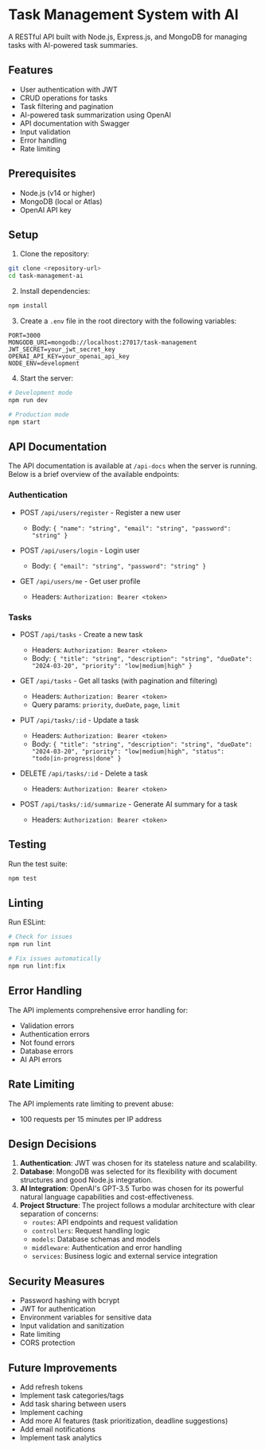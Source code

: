 # Task Management System with AI

A RESTful API built with Node.js, Express.js, and MongoDB for managing tasks with AI-powered task summaries.

## Features

- User authentication with JWT
- CRUD operations for tasks
- Task filtering and pagination
- AI-powered task summarization using OpenAI
- API documentation with Swagger
- Input validation
- Error handling
- Rate limiting

## Prerequisites

- Node.js (v14 or higher)
- MongoDB (local or Atlas)
- OpenAI API key

## Setup

1. Clone the repository:
```bash
git clone <repository-url>
cd task-management-ai
```

2. Install dependencies:
```bash
npm install
```

3. Create a `.env` file in the root directory with the following variables:
```
PORT=3000
MONGODB_URI=mongodb://localhost:27017/task-management
JWT_SECRET=your_jwt_secret_key
OPENAI_API_KEY=your_openai_api_key
NODE_ENV=development
```

4. Start the server:
```bash
# Development mode
npm run dev

# Production mode
npm start
```

## API Documentation

The API documentation is available at `/api-docs` when the server is running. Below is a brief overview of the available endpoints:

### Authentication

- POST `/api/users/register` - Register a new user
  - Body: `{ "name": "string", "email": "string", "password": "string" }`

- POST `/api/users/login` - Login user
  - Body: `{ "email": "string", "password": "string" }`

- GET `/api/users/me` - Get user profile
  - Headers: `Authorization: Bearer <token>`

### Tasks

- POST `/api/tasks` - Create a new task
  - Headers: `Authorization: Bearer <token>`
  - Body: `{ "title": "string", "description": "string", "dueDate": "2024-03-20", "priority": "low|medium|high" }`

- GET `/api/tasks` - Get all tasks (with pagination and filtering)
  - Headers: `Authorization: Bearer <token>`
  - Query params: `priority`, `dueDate`, `page`, `limit`

- PUT `/api/tasks/:id` - Update a task
  - Headers: `Authorization: Bearer <token>`
  - Body: `{ "title": "string", "description": "string", "dueDate": "2024-03-20", "priority": "low|medium|high", "status": "todo|in-progress|done" }`

- DELETE `/api/tasks/:id` - Delete a task
  - Headers: `Authorization: Bearer <token>`

- POST `/api/tasks/:id/summarize` - Generate AI summary for a task
  - Headers: `Authorization: Bearer <token>`

## Testing

Run the test suite:
```bash
npm test
```

## Linting

Run ESLint:
```bash
# Check for issues
npm run lint

# Fix issues automatically
npm run lint:fix
```

## Error Handling

The API implements comprehensive error handling for:
- Validation errors
- Authentication errors
- Not found errors
- Database errors
- AI API errors

## Rate Limiting

The API implements rate limiting to prevent abuse:
- 100 requests per 15 minutes per IP address

## Design Decisions

1. **Authentication**: JWT was chosen for its stateless nature and scalability.
2. **Database**: MongoDB was selected for its flexibility with document structures and good Node.js integration.
3. **AI Integration**: OpenAI's GPT-3.5 Turbo was chosen for its powerful natural language capabilities and cost-effectiveness.
4. **Project Structure**: The project follows a modular architecture with clear separation of concerns:
   - `routes`: API endpoints and request validation
   - `controllers`: Request handling logic
   - `models`: Database schemas and models
   - `middleware`: Authentication and error handling
   - `services`: Business logic and external service integration

## Security Measures

- Password hashing with bcrypt
- JWT for authentication
- Environment variables for sensitive data
- Input validation and sanitization
- Rate limiting
- CORS protection

## Future Improvements

- Add refresh tokens
- Implement task categories/tags
- Add task sharing between users
- Implement caching
- Add more AI features (task prioritization, deadline suggestions)
- Add email notifications
- Implement task analytics
